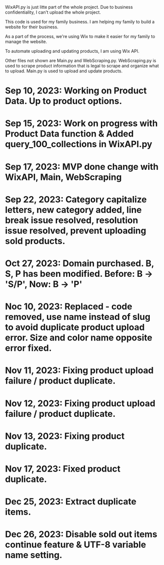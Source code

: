 WixAPI.py is just litte part of the whole project.
Due to business confidentiality, I can't upload the whole project.

This code is used for my family business.
I am helping my family to build a website for their business.

As a part of the process, we're using Wix to make it easier for my family to manage the website.

To automate uploading and updating products, I am using Wix API.

Other files not shown are Main.py and WebScraping.py.
WebScraping.py is used to scrape product information that is legal to scrape and organize what to upload.
Main.py is used to upload and update products.

# Sep 10, 2023: Working on Product Data. Up to product options.
# Sep 15, 2023: Work on progress with Product Data function & Added query_100_collections in WixAPI.py
# Sep 17, 2023: MVP done change with WixAPI, Main, WebScraping
# Sep 22, 2023: Category capitalize letters, new category added, line break issue resolved, resolution issue resolved, prevent uploading sold products.
# Oct 27, 2023: Domain purchased. B, S, P has been modified. Before: B -> 'S/P', Now: B -> 'P'
# Noc 10, 2023: Replaced - code removed, use name instead of slug to avoid duplicate product upload error. Size and color name opposite error fixed.
# Nov 11, 2023: Fixing product upload failure / product duplicate.
# Nov 12, 2023: Fixing product upload failure / product duplicate.
# Nov 13, 2023: Fixing product duplicate.
# Nov 17, 2023: Fixed product duplicate.
# Dec 25, 2023: Extract duplicate items.
# Dec 26, 2023: Disable sold out items continue feature & UTF-8 variable name setting.


